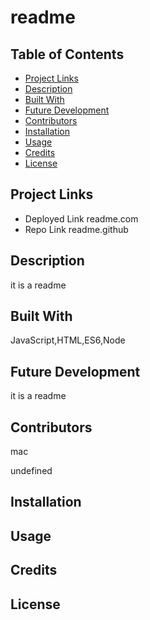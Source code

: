
    
# readme

## Table of Contents
* [Project Links](#project)
* [Description](#description)
* [Built With](#built)
* [Future Development](#future)
* [Contributors](#contributors)
* [Installation](#installation)
* [Usage](#usage)
* [Credits](#credits)
* [License](#license)


## Project Links
* Deployed Link readme.com
* Repo Link readme.github


## Description
it is a readme


## Built With
JavaScript,HTML,ES6,Node


## Future Development
it is a readme


## Contributors
mac


undefined


## Installation


## Usage


## Credits


## License
    
